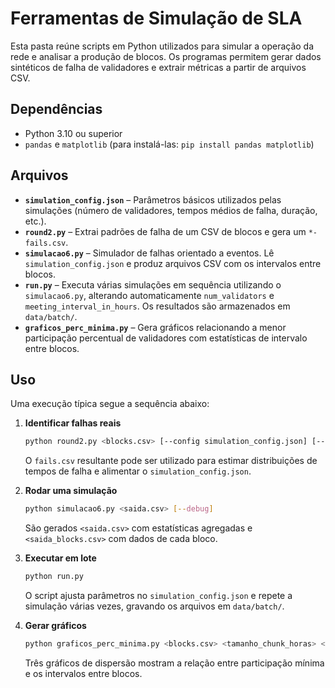 # Ferramentas de Simulação de SLA

Esta pasta reúne scripts em Python utilizados para simular a operação da rede e analisar a produção de blocos. Os programas permitem gerar dados sintéticos de falha de validadores e extrair métricas a partir de arquivos CSV.

## Dependências

- Python 3.10 ou superior
- `pandas` e `matplotlib` (para instalá-las: `pip install pandas matplotlib`)

## Arquivos

- **`simulation_config.json`** – Parâmetros básicos utilizados pelas simulações (número de validadores, tempos médios de falha, duração, etc.).
- **`round2.py`** – Extrai padrões de falha de um CSV de blocos e gera um `*-fails.csv`.
- **`simulacao6.py`** – Simulador de falhas orientado a eventos. Lê `simulation_config.json` e produz arquivos CSV com os intervalos entre blocos.
- **`run.py`** – Executa várias simulações em sequência utilizando o `simulacao6.py`, alterando automaticamente `num_validators` e `meeting_interval_in_hours`. Os resultados são armazenados em `data/batch/`.
- **`graficos_perc_minima.py`** – Gera gráficos relacionando a menor participação percentual de validadores com estatísticas de intervalo entre blocos.

## Uso

Uma execução típica segue a sequência abaixo:

1. **Identificar falhas reais**

   ```bash
   python round2.py <blocks.csv> [--config simulation_config.json] [--output fails.csv]
   ```

   O `fails.csv` resultante pode ser utilizado para estimar distribuições de tempos de falha e alimentar o `simulation_config.json`.

2. **Rodar uma simulação**

   ```bash
   python simulacao6.py <saida.csv> [--debug]
   ```

   São gerados `<saida.csv>` com estatísticas agregadas e `<saida_blocks.csv>` com dados de cada bloco.

3. **Executar em lote**

   ```bash
   python run.py
   ```

   O script ajusta parâmetros no `simulation_config.json` e repete a simulação várias vezes, gravando os arquivos em `data/batch/`.

4. **Gerar gráficos**

   ```bash
   python graficos_perc_minima.py <blocks.csv> <tamanho_chunk_horas> <limiar_intervalo_segundos> <tamanho_janela>
   ```

   Três gráficos de dispersão mostram a relação entre participação mínima e os intervalos entre blocos.

